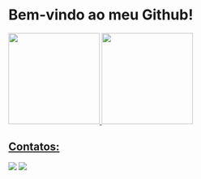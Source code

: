 # Bem-vindo ao meu Github!
<div>
<a href="https://github.com/IvanDomingos">
<img loading="lazy" height="180em" src="https://github-readme-stats.vercel.app/api/top-langs/IvanDomingos&layout=compact&langs_count=7&theme=dracula"/>
<img loading="lazy" height="180em" src="https://github-readme-stats.vercel.app/api?IvanDomingos-aqui&show_icons=true&theme=dracula&include_all_commits=true&count_private=true"/>
</div>
  
## Contatos:
<div>
<a href="https://instagram.com/iv.domingos" target="_blank"><img loading="lazy" src="https://img.shields.io/badge/-Instagram-%23E4405F?style=for-the-badge&logo=instagram&logoColor=white" target="_blank"></a>
<a href = "ivandomi303@gmail.com"><img loading="lazy" src="https://img.shields.io/badge/Gmail-D14836?style=for-the-badge&logo=gmail&logoColor=white" target="_blank"></a>
